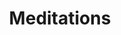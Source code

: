 ---
title: "Meditations"
bookCover: "/assets/book-covers/meditations.jpg"
slug: "meditations"
bookAuthor: "Marcus Aurelius"
rating: 10
done: false
tags: []
summary: false
detailedNotes: false
amazonLink: ""

---